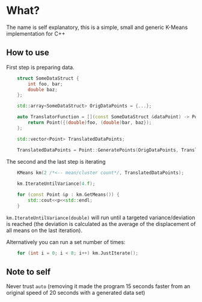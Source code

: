 # What?
The name is self explanatory, this is a simple, small and generic K-Means implementation for C++  
  
## How to use
First step is preparing data.  

```cpp
    struct SomeDataStruct {
        int foo, bar;
        double baz;
    };

    std::array<SomeDataStruct> OrigDataPoints = {...};

    auto TranslatorFunction = [](const SomeDataStruct &dataPoint) -> Point {
        return Point({(double)foo, (double)bar, baz});
    };

    std::vector<Point> TranslatedDataPoints;

    TranslatedDataPoints = Point::GeneratePoints(OrigDataPoints, TranslatorFunction);
```

The second and the last step is iterating

```cpp
    KMeans km(2 /*<-- mean/cluster count*/, TranslatedDataPoints);
    
    km.IterateUntilVariance(4.f);

    for (const Point &p : km.GetMeans()) {
        std::cout<<p<<std::endl;
    }
```

`km.IterateUntilVariance(double)` will run until a targeted variance/deviation is reached (the deviation is calculated as the average of the displacement of all means on the last iteration).  
  
Alternatively you can run a set number of times:  

```cpp
    for (int i = 0; i < 8; i++) km.JustIterate();
```
  
## Note to self
Never trust `auto`
(removing it made the program 15 seconds faster from an original speed of 20 seconds with a generated data set)